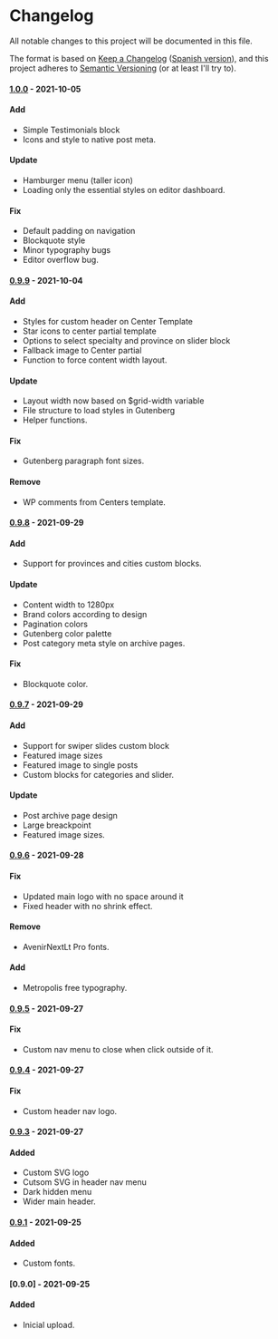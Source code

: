 # Changelog
All notable changes to this project will be documented in this file.

The format is based on [Keep a Changelog](https://keepachangelog.com/en/0.9.0/) ([Spanish version](https://keepachangelog.com/es-ES/0.9.0/)),
and this project adheres to [Semantic Versioning](https://semver.org/spec/v2.0.0.html) (or at least I'll try to).


#### [1.0.0](https://github.com/LuisColome/breeze/releases/tag/v1.0.0) - 2021-10-05
#### Add
- Simple Testimonials block
- Icons and style to native post meta.
#### Update
- Hamburger menu (taller icon)
- Loading only the essential styles on editor dashboard.
#### Fix
- Default padding on navigation
- Blockquote style
- Minor typography bugs
- Editor overflow bug.

#### [0.9.9](https://github.com/LuisColome/breeze/releases/tag/v0.9.9) - 2021-10-04
#### Add
- Styles for custom header on Center Template
- Star icons to center partial template
- Options to select specialty and province on slider block
- Fallback image to Center partial
- Function to force content width layout.
#### Update
- Layout width now based on $grid-width variable
- File structure to load styles in Gutenberg
- Helper functions.
#### Fix
- Gutenberg paragraph font sizes.
#### Remove
- WP comments from Centers template.

#### [0.9.8](https://github.com/LuisColome/breeze/releases/tag/v0.9.8) - 2021-09-29
#### Add
- Support for provinces and cities custom blocks.
#### Update
- Content width to 1280px
- Brand colors according to design
- Pagination colors
- Gutenberg color palette
- Post category meta style on archive pages.
#### Fix 
- Blockquote color.

#### [0.9.7](https://github.com/LuisColome/breeze/releases/tag/v0.9.7) - 2021-09-29
#### Add
- Support for swiper slides custom block
- Featured image sizes
- Featured image to single posts
- Custom blocks for categories and slider.
#### Update
- Post archive page design
- Large breackpoint
- Featured image sizes.

#### [0.9.6](https://github.com/LuisColome/breeze/releases/tag/v0.9.6) - 2021-09-28
#### Fix
- Updated main logo with no space around it
- Fixed header with no shrink effect.
#### Remove
- AvenirNextLt Pro fonts.
#### Add
- Metropolis free typography.

#### [0.9.5](https://github.com/LuisColome/breeze/releases/tag/v0.9.5) - 2021-09-27
#### Fix
- Custom nav menu to close when click outside of it.

#### [0.9.4](https://github.com/LuisColome/breeze/releases/tag/v0.9.4) - 2021-09-27
#### Fix
- Custom header nav logo.

#### [0.9.3](https://github.com/LuisColome/breeze/releases/tag/v0.9.3) - 2021-09-27
#### Added
- Custom SVG logo
- Cutsom SVG in header nav menu 
- Dark hidden menu
- Wider main header.

#### [0.9.1](https://github.com/LuisColome/breeze/releases/tag/v0.9.1) - 2021-09-25
#### Added
- Custom fonts.

#### [0.9.0] - 2021-09-25
#### Added
- Inicial upload.